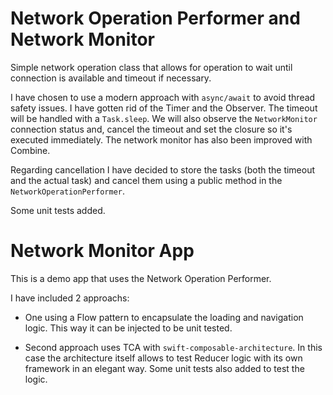 
# Network Operation Performer and Network Monitor 
Simple network operation class that allows for operation to wait until connection is available and timeout if necessary.

I have chosen to use a modern approach with `async/await` to avoid thread safety issues. I have gotten rid of the Timer and the Observer. The timeout will be handled with a `Task.sleep`. We will also observe the `NetworkMonitor` connection status and, cancel the timeout and set the closure so it's executed immediately. 
The network monitor has also been improved with Combine.

Regarding cancellation I have decided to store the tasks (both the timeout and the actual task) and cancel them using a public method in the `NetworkOperationPerformer`.

Some unit tests added.

# Network Monitor App
This is a demo app that uses the Network Operation Performer.

I have included 2 approachs:

- One using a Flow pattern to encapsulate the loading and navigation logic. This way it can be injected to be unit tested.

- Second approach uses TCA with `swift-composable-architecture`. In this case the architecture itself allows to test Reducer logic with its own framework in an elegant way. Some unit tests also added to test the logic.
